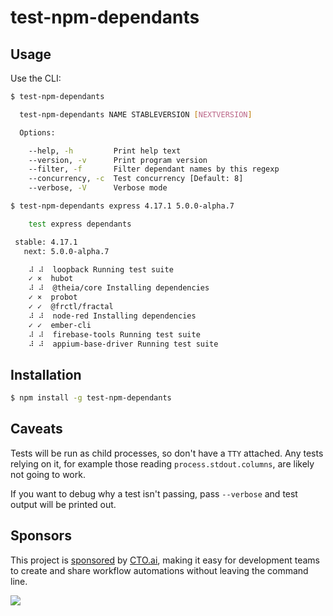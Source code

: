 # test-npm-dependants

## Usage

Use the CLI:

```bash
$ test-npm-dependants

  test-npm-dependants NAME STABLEVERSION [NEXTVERSION]

  Options:

    --help, -h         Print help text
    --version, -v      Print program version
    --filter, -f       Filter dependant names by this regexp
    --concurrency, -c  Test concurrency [Default: 8]
    --verbose, -V      Verbose mode

$ test-npm-dependants express 4.17.1 5.0.0-alpha.7

    test express dependants

 stable: 4.17.1
   next: 5.0.0-alpha.7

    ⠼ ⠼  loopback Running test suite
    ✓ ×  hubot
    ⠼ ⠼  @theia/core Installing dependencies
    ✓ ×  probot
    ✓ ✓  @frctl/fractal
    ⠼ ⠼  node-red Installing dependencies
    ✓ ✓  ember-cli
    ⠼ ⠼  firebase-tools Running test suite
    ⠼ ⠼  appium-base-driver Running test suite

```

## Installation

```bash
$ npm install -g test-npm-dependants
```

## Caveats

Tests will be run as child processes, so don't have a `TTY` attached. Any tests
relying on it, for example those reading `process.stdout.columns`, are likely
not going to work.

If you want to debug why a test isn't passing, pass `--verbose` and test output
will be printed out.

## Sponsors

This project is [sponsored](https://github.com/sponsors/juliangruber) by [CTO.ai](https://cto.ai/), making it easy for development teams to create and share workflow automations without leaving the command line.

[![](https://apex-software.imgix.net/github/sponsors/cto.png)](https://cto.ai/)

